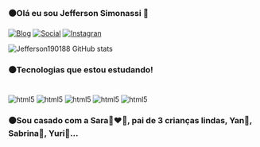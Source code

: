 ### ⚫Olá eu sou Jefferson Simonassi 👋
[![Blog](https://img.shields.io/badge/GitHub-100000?style=for-the-badge&logo=github&logoColor=white)](https://github.com/jefferson190188/jefferson190188.git)
[![Social](https://img.shields.io/badge/LinkedIn-0077B5?style=for-the-badge&logo=linkedin&logoColor=white)](https://br.linkedin.com/)
[![Instagran](https://img.shields.io/badge/Instagram-E4405F?style=for-the-badge&logo=instagram&logoColor=white)](https://www.instagram.com/je_simonassi/#)


![Jefferson190188 GitHub stats](https://github-readme-stats.vercel.app/api?username=Jefferson190188&show_icons=true&theme=merko)

### ⚫Tecnologias que estou estudando!

<div style="display: inline_block"><br/>
   <img align="center"alt="html5" src="https://img.shields.io/badge/Python-3776AB?style=for-the-badge&logo=python&logoColor=white" />
   <img align="center"alt="html5" src="https://img.shields.io/badge/HTML5-E34F26?style=for-the-badge&logo=html5&logoColor=white" />
   <img align="center"alt="html5" src="https://img.shields.io/badge/JavaScript-F7DF1E?style=for-the-badge&logo=javascript&logoColor=black" />
   <img align="center"alt="html5" src="https://img.shields.io/badge/GIT-E44C30?style=for-the-badge&logo=git&logoColor=white" />
   <img align="center"alt="html5" src="https://img.shields.io/badge/IntelliJ_IDEA-000000.svg?style=for-the-badge&logo=intellij-idea&logoColor=white" />
   </div><div/>

   ### ⚫Sou casado com a Sara👩‍❤️‍👨, pai de 3 crianças lindas, Yan🧑, Sabrina👧, Yuri🧑...
